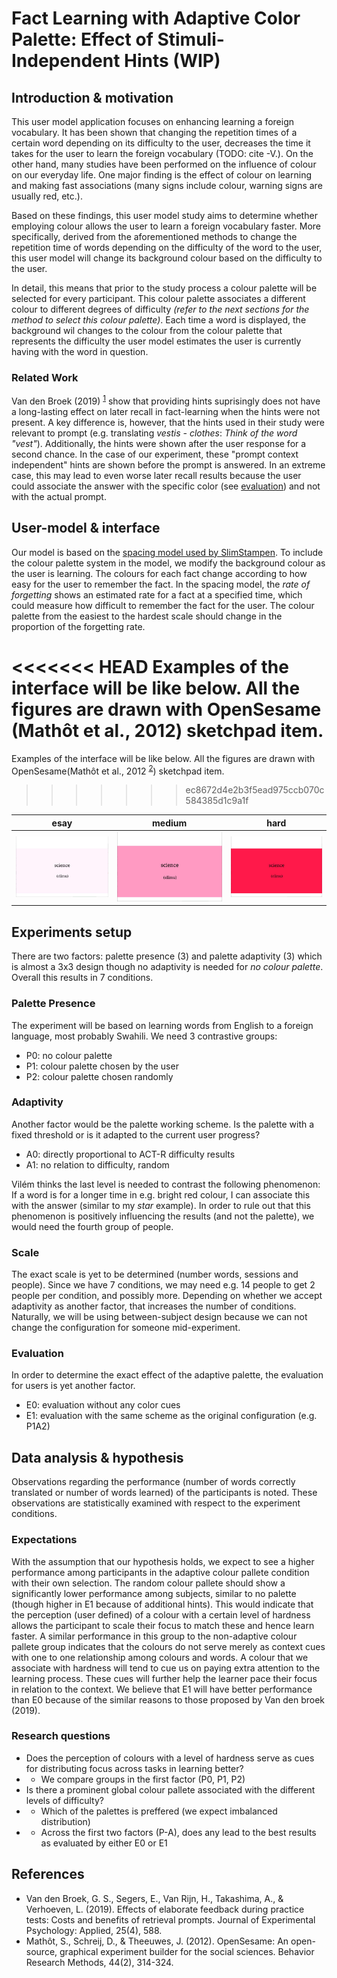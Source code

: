 # Fact Learning with Adaptive Color Palette: Effect of Stimuli-Independent Hints (WIP)

## Introduction & motivation

This user model application focuses on enhancing learning a foreign vocabulary. It has been shown that changing the repetition times of a certain word depending on its difficulty to the user, decreases the time it takes for the user to learn the foreign vocabulary (TODO: cite -V.). On the other hand, many studies have been performed on the influence of colour on our everyday life. One major finding is the effect of colour on learning and making fast associations (many signs include colour, warning signs are usually red, etc.). 

Based on these findings, this user model study aims to determine whether employing colour allows the user to learn a foreign vocabulary faster. More specifically, derived from the aforementioned methods to change the repetition time of words depending on the difficulty of the word to the user, this user model will change its background colour based on the difficulty to the user.

In detail, this means that prior to the study process a colour palette will be selected for every participant. This colour palette associates a different colour to different degrees of difficulty _(refer to the next sections for the method to select this colour palette)_. Each time a word is displayed, the background wil changes to the colour from the colour palette that represents the difficulty the user model estimates the user is currently having with the word in question.

### Related Work

Van den Broek (2019) <sup>[1](#fn1)</sup> show that providing hints suprisingly does not have a long-lasting effect on later recall in fact-learning when the hints were not present.
A key difference is, however, that the hints used in their study were relevant to prompt (e.g. translating _vestis - clothes_: _Think of the word "vest"_).
Additionally, the hints were shown after the user response for a second chance.
In the case of our experiment, these "prompt context independent" hints are shown before the prompt is answered.
In an extreme case, this may lead to even worse later recall results because the user could associate the answer with the specific color (see [evaluation](#evaluation)) and not with the actual prompt.

## User-model & interface

Our model is based on the [spacing model used by SlimStampen](https://github.com/VanRijnLab/user-models-2122). To include the colour palette system in the model, we modify the background colour as the user is learning. The colours for each fact change according to how easy for the user to remember the fact. In the spacing model, the _rate of forgetting_ shows an estimated rate for a fact at a specified time, which could measure how difficult to remember the fact for the user. The colour palette from the easiest to the hardest scale should change in the proportion of the forgetting rate.

<<<<<<< HEAD
Examples of the interface will be like below. All the figures are drawn with OpenSesame (Mathôt et al., 2012) sketchpad item.
=======
Examples of the interface will be like below. All the figures are drawn with OpenSesame(Mathôt et al., 2012 <sup>[2](#fn2)</sup>) sketchpad item.
>>>>>>> ec8672d4e2b3f5ead975ccb070c584385d1c9a1f

esay | medium | hard   
:---:|:---:|:---:
![easy](./pic/demo0.jpg) | ![medium](./pic/demo1.jpg) | ![hard](./pic/demo2.jpg)


## Experiments setup

There are two factors: palette presence (3) and palette adaptivity (3) which is almost a 3x3 design though no adaptivity is needed for _no colour palette_.
Overall this results in 7 conditions.

### Palette Presence

The experiment will be based on learning words from English to a foreign language, most probably Swahili.
We need 3 contrastive groups:
- P0: no colour palette
- P1: colour palette chosen by the user
- P2: colour palette chosen randomly

### Adaptivity

Another factor would be the palette working scheme.
Is the palette with a fixed threshold or is it adapted to the current user progress?
- A0: directly proportional to ACT-R difficulty results
- A1: no relation to difficulty, random

<!-- TODO: comment why we did not use static and explicitly dynamic -->

Vilém thinks the last level is needed to contrast the following phenomenon: 
If a word is for a longer time in e.g. bright red colour, I can associate this with the answer (similar to my *star* example).
In order to rule out that this phenomenon is positively influencing the results (and not the palette), we would need the fourth group of people.

### Scale

The exact scale is yet to be determined (number words, sessions and people).
Since we have 7 conditions, we may need e.g. 14 people to get 2 people per condition, and possibly more. 
Depending on whether we accept adaptivity as another factor, that increases the number of conditions.
Naturally, we will be using between-subject design because we can not change the configuration for someone mid-experiment.

### Evaluation

In order to determine the exact effect of the adaptive palette, the evaluation for users is yet another factor.
- E0: evaluation without any color cues
- E1: evaluation with the same scheme as the original configuration (e.g. P1A2)

## Data analysis & hypothesis

Observations regarding the performance (number of words correctly translated or number of words learned) of the participants is noted.
These observations are statistically examined with respect to the experiment conditions.

### Expectations

With the assumption that our hypothesis holds, we expect to see a higher performance among participants in the adaptive colour pallete condition with their own selection.
The random colour pallete should show a significantly lower performance among subjects, similar to no palette (though higher in E1 because of additional hints).
This would indicate that the perception (user defined) of a colour with a certain level of hardness allows the participant to scale their focus to match these and hence learn faster.
A similar performance in this group to the non-adaptive colour pallete group indicates that the colours do not serve merely as context cues with one to one relationship among colours and words. 
A colour that we associate with hardness will tend to cue us on paying extra attention to the learning process.
These cues will further help the learner pace their focus in relation to the context.
We believe that E1 will have better performance than E0 because of the similar reasons to those proposed by Van den broek (2019).

### Research questions

- Does the perception of colours with a level of hardness serve as cues for distributing focus across tasks in learning better?
- - We compare groups in the first factor (P0, P1, P2)
- Is there a prominent global colour pallete associated with the different levels of difficulty?
- - Which of the palettes is preffered (we expect imbalanced distribution)
- - Across the first two factors (P-A), does any lead to the best results as evaluated by either E0 or E1

## References

- Van den Broek, G. S., Segers, E., Van Rijn, H., Takashima, A., & Verhoeven, L. (2019). Effects of elaborate feedback during practice tests: Costs and benefits of retrieval prompts. Journal of Experimental Psychology: Applied, 25(4), 588.  
- Mathôt, S., Schreij, D., & Theeuwes, J. (2012). OpenSesame: An open-source, graphical experiment builder for the social sciences. Behavior Research Methods, 44(2), 314-324.
